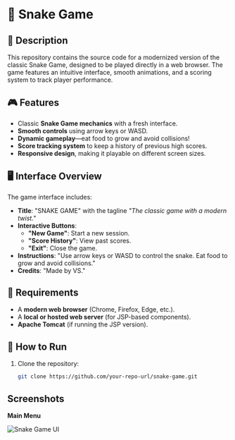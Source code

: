 # 🐍 Snake Game

## 📌 Description
This repository contains the source code for a modernized version of the classic Snake Game, designed to be played directly in a web browser. The game features an intuitive interface, smooth animations, and a scoring system to track player performance.

## 🎮 Features
- Classic **Snake Game mechanics** with a fresh interface.
- **Smooth controls** using arrow keys or WASD.
- **Dynamic gameplay**—eat food to grow and avoid collisions!
- **Score tracking system** to keep a history of previous high scores.
- **Responsive design**, making it playable on different screen sizes.

## 🖥️ Interface Overview
The game interface includes:
- **Title**: "SNAKE GAME" with the tagline *"The classic game with a modern twist."*
- **Interactive Buttons**:
  - **"New Game"**: Start a new session.
  - **"Score History"**: View past scores.
  - **"Exit"**: Close the game.
- **Instructions**: "Use arrow keys or WASD to control the snake. Eat food to grow and avoid collisions."
- **Credits**: "Made by VS."

## 🔧 Requirements
- A **modern web browser** (Chrome, Firefox, Edge, etc.).
- A **local or hosted web server** (for JSP-based components).
- **Apache Tomcat** (if running the JSP version).

## 🚀 How to Run
1. Clone the repository:
   ```bash
   git clone https://github.com/your-repo-url/snake-game.git
##  Screenshots 
**Main Menu**

![Snake Game UI](web/Snake_game_pics/Screenshot_5.png)


